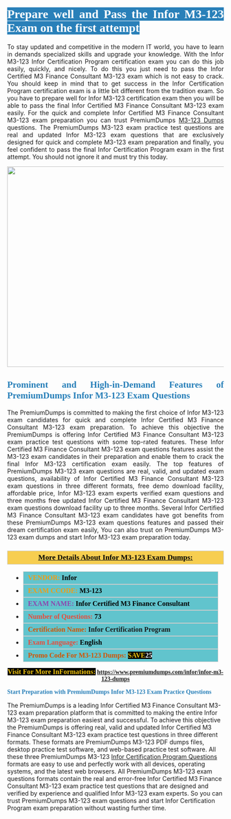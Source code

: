 <h1 style="text-align: justify;"><span style="color:#ffffff;"><span style="font-family:Georgia,serif;"><strong><span style="background-color:#2980b9;">Prepare well and Pass the Infor M3-123 Exam on the first attempt</span></strong></span></span></h1>

<p style="text-align: justify;">To stay updated and competitive in the modern IT world, you have to learn in demands specialized skills and upgrade your knowledge. With the Infor M3-123 Infor Certification Program certification exam you can do this job easily, quickly, and nicely. To do this you just need to pass the Infor Certified M3 Finance Consultant M3-123 exam which is not easy to crack. You should keep in mind that to get success in the Infor Certification Program certification exam is a little bit different from the tradition exam. So you have to prepare well for Infor M3-123 certification exam then you will be able to pass the final Infor Certified M3 Finance Consultant M3-123 exam easily. For the quick and complete Infor Certified M3 Finance Consultant M3-123 exam preparation you can trust PremiumDumps <a href="https://www.premiumdumps.com/infor/infor-m3-123-dumps">M3-123 Dumps</a> questions. The PremiumDumps M3-123 exam practice test questions are real and updated Infor M3-123 exam questions that are exclusively designed for quick and complete M3-123 exam preparation and finally, you feel confident to pass the final Infor Certification Program exam in the first attempt. You should not ignore it and must try this today.</p>

<p style="text-align: center;"><a href="https://www.premiumdumps.com/infor/infor-m3-123-dumps"><img alt="" src="https://i.imgur.com/KJGzbJ2.jpeg" style="width: 700px; height: 465px;" /></a></p>

<h2 style="text-align: justify;"><span style="color:#2980b9;"><span style="font-family:Georgia,serif;"><strong>Prominent and High-in-Demand Features of PremiumDumps Infor M3-123 Exam Questions</strong></span></span></h2>

<p style="text-align: justify;">The PremiumDumps is committed to making the first choice of Infor M3-123 exam candidates for quick and complete Infor Certified M3 Finance Consultant M3-123 exam preparation. To achieve this objective the PremiumDumps is offering Infor Certified M3 Finance Consultant M3-123 exam practice test questions with some top-rated features. These Infor Certified M3 Finance Consultant M3-123 exam questions features assist the M3-123 exam candidates in their preparation and enable them to crack the final Infor M3-123 certification exam easily. The top features of PremiumDumps M3-123 exam questions are real, valid, and updated exam questions, availability of Infor Certified M3 Finance Consultant M3-123 exam questions in three different formats, free demo download facility, affordable price, Infor M3-123 exam experts verified exam questions and three months free updated Infor Certified M3 Finance Consultant M3-123 exam questions download facility up to three months. Several Infor Certified M3 Finance Consultant M3-123 exam candidates have got benefits from these PremiumDumps M3-123 exam questions features and passed their dream certification exam easily, You can also trust on PremiumDumps M3-123 exam dumps and start Infor M3-123 exam preparation today.</p>

<h3 style="background: #f7ce50; border: 1px solid rgb(204, 204, 204); padding: 5px 10px; text-align: center;"><span style="font-family:Georgia,serif;"><u><u><span style="color:#000000;"><span style="font-size:11pt"><span style="line-height:normal"><b><span style="font-size:13.0pt"><span cambria="">More Details About Infor M3-123 Exam Dumps:</span></span></b></span></span></span></u></u></span></h3>

<ul>
	<li style="margin:0cm 10pt">
	<div style="background:#61c4cd; border: 1px solid rgb(204, 204, 204); padding: 5px 10px; text-align: justify;"><span style="font-family:Georgia,serif;"><span style="font-size:11pt"><span style="line-height:normal"><b><span style="font-size:12.0pt"><span new="" roman="" times=""><span style="color:#f39c12;">VENDOR:</span> <span style="color:#000000;">Infor</span></span></span></b></span></span></span></div>
	</li>
	<li style="margin:0cm 10pt">
	<div style="background: #61c4cd; border: 1px solid rgb(204, 204, 204); padding: 5px 10px; text-align: justify;"><span style="font-family:Georgia,serif;"><span style="font-size:11pt"><span style="line-height:normal"><b><span style="font-size:12.0pt"><span new="" roman="" times=""><span style="color:#f39c12;">EXAM CCODE:</span> <span style="color:#000000;">M3-123</span></span></span></b></span></span></span></div>
	</li>
	<li style="margin:0cm 10pt">
	<div style="background: #61c4cd; border: 1px solid rgb(204, 204, 204); padding: 5px 10px; text-align: justify;"><span style="font-family:Georgia,serif;"><span style="font-size:11pt"><span style="line-height:normal"><b><span style="font-size:12.0pt"><span new="" roman="" times=""><span style="color:#8e44ad;">EXAM NAME:</span> <span style="color:#000000;">Infor Certified M3 Finance Consultant</span></span></span></b></span></span></span></div>
	</li>
	<li style="margin:0cm 10pt">
	<div style="background: #61c4cd; border: 1px solid rgb(204, 204, 204); padding: 5px 10px;"><span style="font-family:Georgia,serif;"><span style="font-size:11pt"><span style="line-height:normal"><b><span style="font-size:12.0pt"><span new="" roman="" times=""><span style="color:#e74c3c;">Number of Questions:</span><span style="color:#000000;"><span style="color:#f1c40f;"> </span>73</span></span></span></b></span></span></span></div>
	</li>
	<li style="margin:0cm 10pt">
	<div style="background: #61c4cd; border: 1px solid rgb(204, 204, 204); padding: 5px 10px; text-align: justify;"><span style="font-family:Georgia,serif;"><span style="font-size:11pt"><span style="line-height:normal"><b><span style="font-size:12.0pt"><span new="" roman="" times=""><span style="color:#d35400;">Certification Name:</span> Infor Certification Program</span></span></b></span></span></span></div>
	</li>
	<li style="margin:0cm 10pt">
	<div style="background: #61c4cd; border: 1px solid rgb(204, 204, 204); padding: 5px 10px; text-align: justify;"><span style="font-family:Georgia,serif;"><span style="font-size:11pt"><span style="line-height:normal"><b><span style="font-size:12.0pt"><span new="" roman="" times=""><span style="color:#e74c3c;">Exam Language:</span> <span style="color:#000000;">English</span></span></span></b></span></span></span></div>
	</li>
	<li style="margin:0cm 10pt">
	<div style="background: #61c4cd; border: 1px solid rgb(204, 204, 204); padding: 5px 10px;"><span style="font-family:Georgia,serif;"><span style="font-size:11pt"><span style="line-height:normal"><b><span style="font-size:12.0pt"><span new="" roman="" times=""><span style="color:#d35400;">Promo Code For M3-123 Dumps:</span><span style="color:#f1c40f;"> <span style="background-color:#000000;">SAVE</span></span><span style="color:#ffffff;"><span style="background-color:#000000;">25</span></span></span></span></b></span></span></span></div>
	</li>
</ul>

<p style="text-align: center;"><span style="font-family:Georgia,serif;"><strong><span style="font-size:16px;"><span style="color:#f1c40f;"><span style="background-color:#000000;">Visit For More InFormations:</span></span></span> <a href="https://www.premiumdumps.com/infor/infor-m3-123-dumps">https://www.premiumdumps.com/infor/infor-m3-123-dumps</a></strong></span></p>

<p><span style="color:#2980b9;"><span style="font-family:Georgia,serif;"><strong><strong><strong>Start Preparation with PremiumDumps Infor M3-123 Exam Practice Questions</strong></strong></strong></span></span></p>

<p>The PremiumDumps is a leading Infor Certified M3 Finance Consultant M3-123 exam preparation platform that is committed to making the entire Infor M3-123 exam preparation easiest and successful. To achieve this objective the PremiumDumps is offering real, valid and updated Infor Certified M3 Finance Consultant M3-123 exam practice test questions in three different formats. These formats are PremiumDumps M3-123 PDF dumps files, desktop practice test software, and web-based practice test software. All these three PremiumDumps M3-123 <a href="https://www.premiumdumps.com/infor/infor-certification-program-dumps">Infor Certification Program Questions</a> formats are easy to use and perfectly work with all devices, operating systems, and the latest web browsers. All PremiumDumps M3-123 exam questions formats contain the real and error-free Infor Certified M3 Finance Consultant M3-123 exam practice test questions that are designed and verified by experience and qualified Infor M3-123 exam experts. So you can trust PremiumDumps M3-123 exam questions and start Infor Certification Program exam preparation without wasting further time.</p>

